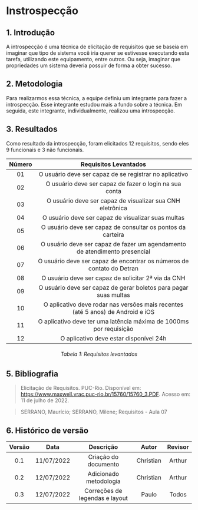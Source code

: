 # Instrospecção

## 1. Introdução
A introspecção é uma técnica de elicitação de requisitos que se baseia em imaginar que tipo de sistema você iria querer se estivesse executando esta tarefa, utilizando este equipamento, entre outros. Ou seja, imaginar que propriedades um sistema deveria possuir de forma a obter sucesso.

## 2. Metodologia
Para realizarmos essa técnica, a equipe definiu um integrante para fazer a introspecção. Esse integrante estudou mais a fundo sobre a técnica. Em seguida, este integrante, individualmente, realizou uma introspecção.

## 3. Resultados
Como resultado da introspecção, foram elicitados 12 requisitos, sendo eles 9 funcionais e 3 não funcionais.


| Número |                              Requisitos Levantados                              | 
|:------:|:-------------------------------------------------------------------------------:|
|   01   |             O usuário deve ser capaz de se registrar no aplicativo              | 
|   02   |             O usuário deve ser capaz de fazer o login na sua conta              | 
|   03   |            O usuário deve ser capaz de visualizar sua CNH eletrônica            | 
|   04   |               O usuário deve ser capaz de visualizar suas multas                | 
|   05   |           O usuário deve ser capaz de consultar os pontos da carteira           | 
|   06   |   O usuário deve ser capaz de fazer um agendamento de atendimento presencial    | 
|   07   |      O usuário deve ser capaz de encontrar os números de contato do Detran      | 
|   08   |               O usuário deve ser capaz de solicitar 2ª via da CNH               | 
|   09   |        O usuário deve ser capaz de gerar boletos para pagar suas multas         |
|   10   | O aplicativo deve rodar nas versões mais recentes (até 5 anos) de Android e iOS |
|   11   |       O aplicativo deve ter uma latência máxima de 1000ms por requisição        |
|   12   |                     O aplicativo deve estar disponível 24h                      |
<h6 align = "center">Tabela 1: Requisitos levantados</h6>


## 5. Bibliografia
> Elicitação de Requisitos. PUC-Rio. Disponível em: <https://www.maxwell.vrac.puc-rio.br/15760/15760_3.PDF>. Acesso em: 11 de julho de 2022.

> SERRANO, Maurício; SERRANO, Milene; Requisitos - Aula 07

## 6. Histórico de versão
| Versão |     Data     |           Descrição            |   Autor   | Revisor |
|:------:|:------------:|:------------------------------:|:---------:|:-------:|
|  0.1   |  11/07/2022  |      Criação do documento      | Christian | Arthur  | 
|  0.2   |  12/07/2022  |     Adicionado metodologia     | Christian | Arthur  | 
|  0.3   |  12/07/2022  | Correções de legendas e layout |   Paulo   |  Todos  | 